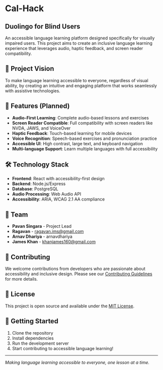 # Cal-Hack

## Duolingo for Blind Users

An accessible language learning platform designed specifically for visually impaired users. This project aims to create an inclusive language learning experience that leverages audio, haptic feedback, and screen reader compatibility.

## 🎯 Project Vision

To make language learning accessible to everyone, regardless of visual ability, by creating an intuitive and engaging platform that works seamlessly with assistive technologies.

## 🚀 Features (Planned)

- **Audio-First Learning**: Complete audio-based lessons and exercises
- **Screen Reader Compatible**: Full compatibility with screen readers like NVDA, JAWS, and VoiceOver
- **Haptic Feedback**: Touch-based learning for mobile devices
- **Voice Recognition**: Speech-based exercises and pronunciation practice
- **Accessible UI**: High contrast, large text, and keyboard navigation
- **Multi-language Support**: Learn multiple languages with full accessibility

## 🛠️ Technology Stack

- **Frontend**: React with accessibility-first design
- **Backend**: Node.js/Express
- **Database**: PostgreSQL
- **Audio Processing**: Web Audio API
- **Accessibility**: ARIA, WCAG 2.1 AA compliance

## 👥 Team

- **Pavan Singara** - Project Lead
- **Ragavan** - ragavan.ims@gmail.com
- **Arnav Dhariya** - arnavdhariya
- **James Khan** - khanjames160@gmail.com

## 🤝 Contributing

We welcome contributions from developers who are passionate about accessibility and inclusive design. Please see our [Contributing Guidelines](CONTRIBUTING.md) for more details.

## 📝 License

This project is open source and available under the [MIT License](LICENSE).

## 🔗 Getting Started

1. Clone the repository
2. Install dependencies
3. Run the development server
4. Start contributing to accessible language learning!

---

*Making language learning accessible to everyone, one lesson at a time.*
